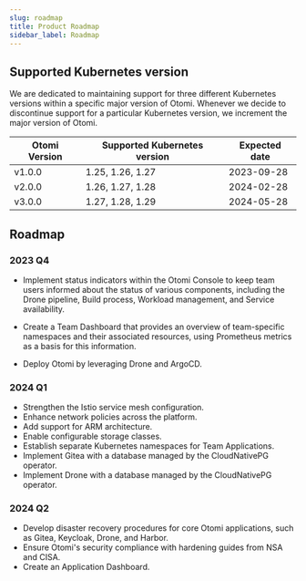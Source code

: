 ```yaml
---
slug: roadmap
title: Product Roadmap
sidebar_label: Roadmap
---
```


## Supported Kubernetes version

We are dedicated to maintaining support for three different Kubernetes versions within a specific major version of Otomi. Whenever we decide to discontinue support for a particular Kubernetes version, we increment the major version of Otomi.

| Otomi Version | Supported Kubernetes version | Expected date |
| ------------- | ---------------------------- | ------------- |
| v1.0.0        | 1.25, 1.26, 1.27             | 2023-09-28    |
| v2.0.0        | 1.26, 1.27, 1.28             | 2024-02-28    |
| v3.0.0        | 1.27, 1.28, 1.29             | 2024-05-28    |

## Roadmap

### 2023 Q4

- Implement status indicators within the Otomi Console to keep team users informed about the status of various components, including the Drone pipeline, Build process, Workload management, and Service availability.

- Create a Team Dashboard that provides an overview of team-specific namespaces and their associated resources, using Prometheus metrics as a basis for this information.

- Deploy Otomi by leveraging Drone and ArgoCD.

### 2024 Q1

- Strengthen the Istio service mesh configuration.
- Enhance network policies across the platform.
- Add support for ARM architecture.
- Enable configurable storage classes.
- Establish separate Kubernetes namespaces for Team Applications.
- Implement Gitea with a database managed by the CloudNativePG operator.
- Implement Drone with a database managed by the CloudNativePG operator.

### 2024 Q2

- Develop disaster recovery procedures for core Otomi applications, such as Gitea, Keycloak, Drone, and Harbor.
- Ensure Otomi's security compliance with hardening guides from NSA and CISA.
- Create an Application Dashboard.
